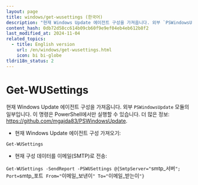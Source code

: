 ```yaml
---
layout: page
title: windows/get-wusettings (한국어)
description: "현재 Windows Update 에이전트 구성을 가져옵니다. 외부 `PSWindowsUpdate` 모듈의 일부입니다."
content_hash: 0db72d58cc614b09cb60f9e9ef04eb4eb612b8f2
last_modified_at: 2024-11-04
related_topics:
  - title: English version
    url: /en/windows/get-wusettings.html
    icon: bi bi-globe
tldri18n_status: 2
---
```

# Get-WUSettings

현재 Windows Update 에이전트 구성을 가져옵니다. 외부 `PSWindowsUpdate` 모듈의 일부입니다.
이 명령은 PowerShell에서만 실행할 수 있습니다.
더 많은 정보: <https://github.com/mgajda83/PSWindowsUpdate>.

- 현재 Windows Update 에이전트 구성 가져오기:

`Get-WUSettings`

- 현재 구성 데이터를 이메일(SMTP)로 전송:

`Get-WUSettings -SendReport -PSWUSettings @{SmtpServer="`<span class="tldr-var badge badge-pill bg-dark-lm bg-white-dm text-white-lm text-dark-dm font-weight-bold">smtp_서버</span>`"; Port=`<span class="tldr-var badge badge-pill bg-dark-lm bg-white-dm text-white-lm text-dark-dm font-weight-bold">smtp_포트</span>` From="`<span class="tldr-var badge badge-pill bg-dark-lm bg-white-dm text-white-lm text-dark-dm font-weight-bold">이메일_보낸이</span>`" To="`<span class="tldr-var badge badge-pill bg-dark-lm bg-white-dm text-white-lm text-dark-dm font-weight-bold">이메일_받는이</span>`"}`

